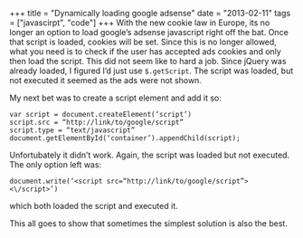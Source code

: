+++
title = "Dynamically loading google adsense"
date = "2013-02-11"
tags = ["javascirpt", "code"]
+++
With the new cookie law in Europe, its no longer an option to load google’s adsense javascript right off the bat. Once that script is loaded, cookies will be set. Since this is no longer allowed, what you need is to check if the user has accepted ads cookies and only then load the script. This did not seem like to hard a job. Since jQuery was already loaded, I figured I’d just use <code>$.getScript</code>. The script was loaded, but not executed it seemed as the ads were not shown.

My next bet was to create a script element and add it so:

	var script = document.createElement(‘script’)
	script.src = “http://link/to/google/script”
	script.type = “text/javascript”
	document.getElementById(‘container’).appendChild(script);
	
Unfortubately it didn’t work. Again, the script was loaded but not executed. The only option left was:

	document.write(‘<script src=“http://link/to/google/script”><\/script>’)
	
which both loaded the script and executed it.

This all goes to show that sometimes the simplest solution is also the best.

